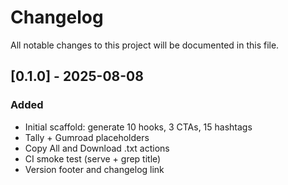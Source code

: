# Changelog

All notable changes to this project will be documented in this file.

## [0.1.0] - 2025-08-08
### Added
- Initial scaffold: generate 10 hooks, 3 CTAs, 15 hashtags
- Tally + Gumroad placeholders
- Copy All and Download .txt actions
- CI smoke test (serve + grep title)
- Version footer and changelog link

